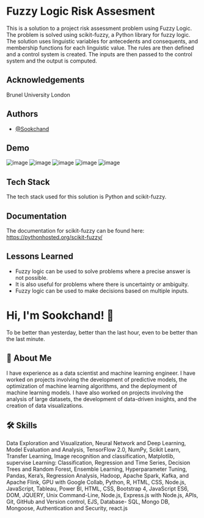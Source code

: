 
# Fuzzy Logic Risk Assesment

This is a solution to a project risk assessment problem using Fuzzy Logic. The problem is solved using scikit-fuzzy, a Python library for fuzzy logic. The solution uses linguistic variables for antecedents and consequents, and membership functions for each linguistic value. The rules are then defined and a control system is created. The inputs are then passed to the control system and the output is computed.
## Acknowledgements
Brunel University London

## Authors

- [@Sookchand](https://github.com/Sookchand)


## Demo

![image](https://user-images.githubusercontent.com/34344439/210074704-61e9ec4e-72d5-45cd-8fcb-09130907cf95.png)
![image](https://user-images.githubusercontent.com/34344439/210074791-d166191e-2cd9-48e6-9aed-7af1d6af8eac.png)
![image](https://user-images.githubusercontent.com/34344439/210074999-5933f413-fddc-4e22-a9a7-a59293cacadd.png)
![image](https://user-images.githubusercontent.com/34344439/210075089-e616ec44-d114-449b-8c1d-2fed466c482e.png)
![image](https://user-images.githubusercontent.com/34344439/210075221-28d0cd5b-1b6f-428a-a917-6e0749e0cc77.png)

## Tech Stack

The tech stack used for this solution is Python and scikit-fuzzy.

## Documentation

The documentation for scikit-fuzzy can be found here: https://pythonhosted.org/scikit-fuzzy/
## Lessons Learned
- Fuzzy logic can be used to solve problems where a precise answer is not possible. 
- It is also useful for problems where there is uncertainty or ambiguity. 
- Fuzzy logic can be used to make decisions based on multiple inputs.
# Hi, I'm Sookchand! 👋

To be better than yesterday, better than the last hour, even to be better than the last
minute.
## 🚀 About Me
I have experience as a data scientist and machine learning engineer. I have worked on
projects involving the development of predictive models, the optimization of machine
learning algorithms, and the deployment of machine learning models. I have also worked on
projects involving the analysis of large datasets, the development of data-driven insights,
and the creation of data visualizations.
## 🛠 Skills
Data Exploration and Visualization, Neural Network and Deep Learning, Model Evaluation
and Analysis, TensorFlow 2.0, NumPy, Scikit Learn, Transfer Learning, Image recognition and
classification, Matplotlib, supervise Learning: Classification, Regression and Time Series,
Decision Trees and Random Forest, Ensemble Learning, Hyperparameter Tuning, Pandas,
Kera’s, Regression Analysis, Hadoop, Apache Spark, Kafka, and Apache Flink, GPU with
Google Collab, Python, R, HTML, CSS, Node.js, JavaScript, Tableau, Power BI, HTML, CSS,
Bootstrap 4, JavaScript ES6, DOM, JQUERY, Unix Command-Line, Node.js, Express.js with Node.js,
APIs, Git, GitHub and Version control, EJS, Database- SQL, Mongo DB, Mongoose, Authentication and
Security, react.js

